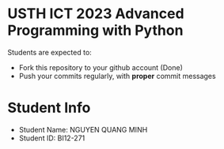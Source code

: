 USTH ICT 2023 Advanced Programming with Python
=====================================================

Students are expected to:
* Fork this repository to your github account (Done)
* Push your commits regularly, with **proper** commit messages


Student Info
=========================

* Student Name: NGUYEN QUANG MINH
* Student ID: BI12-271

